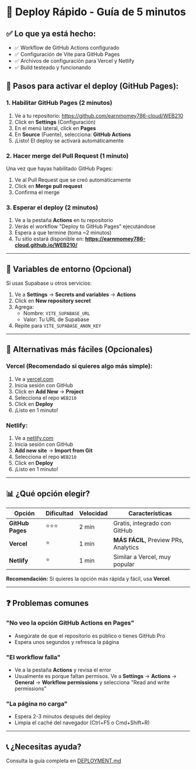 # 🚀 Deploy Rápido - Guía de 5 minutos

## ✅ Lo que ya está hecho:

- ✅ Workflow de GitHub Actions configurado
- ✅ Configuración de Vite para GitHub Pages
- ✅ Archivos de configuración para Vercel y Netlify
- ✅ Build testeado y funcionando

## 🎯 Pasos para activar el deploy (GitHub Pages):

### 1. Habilitar GitHub Pages (2 minutos)

1. Ve a tu repositorio: https://github.com/earnmomey786-cloud/WEB210
2. Click en **Settings** (Configuración)
3. En el menú lateral, click en **Pages**
4. En **Source** (Fuente), selecciona: **GitHub Actions**
5. ¡Listo! El deploy se activará automáticamente

### 2. Hacer merge del Pull Request (1 minuto)

Una vez que hayas habilitado GitHub Pages:

1. Ve al Pull Request que se creó automáticamente
2. Click en **Merge pull request**
3. Confirma el merge

### 3. Esperar el deploy (2 minutos)

1. Ve a la pestaña **Actions** en tu repositorio
2. Verás el workflow "Deploy to GitHub Pages" ejecutándose
3. Espera a que termine (toma ~2 minutos)
4. Tu sitio estará disponible en: **https://earnmomey786-cloud.github.io/WEB210/**

---

## 🔧 Variables de entorno (Opcional)

Si usas Supabase u otros servicios:

1. Ve a **Settings** → **Secrets and variables** → **Actions**
2. Click en **New repository secret**
3. Agrega:
   - Nombre: `VITE_SUPABASE_URL`
   - Valor: Tu URL de Supabase
4. Repite para `VITE_SUPABASE_ANON_KEY`

---

## 🎨 Alternativas más fáciles (Opcionales)

### Vercel (Recomendado si quieres algo más simple):

1. Ve a [vercel.com](https://vercel.com)
2. Inicia sesión con GitHub
3. Click en **Add New** → **Project**
4. Selecciona el repo `WEB210`
5. Click en **Deploy**
6. ¡Listo en 1 minuto!

### Netlify:

1. Ve a [netlify.com](https://netlify.com)
2. Inicia sesión con GitHub
3. **Add new site** → **Import from Git**
4. Selecciona el repo `WEB210`
5. Click en **Deploy**
6. ¡Listo en 1 minuto!

---

## 📊 ¿Qué opción elegir?

| Opción | Dificultad | Velocidad | Características |
|--------|------------|-----------|-----------------|
| **GitHub Pages** | ⭐⭐⭐ | 2 min | Gratis, integrado con GitHub |
| **Vercel** | ⭐ | 1 min | **MÁS FÁCIL**, Preview PRs, Analytics |
| **Netlify** | ⭐ | 1 min | Similar a Vercel, muy popular |

**Recomendación:** Si quieres la opción más rápida y fácil, usa **Vercel**.

---

## ❓ Problemas comunes

### "No veo la opción GitHub Actions en Pages"
- Asegúrate de que el repositorio es público o tienes GitHub Pro
- Espera unos segundos y refresca la página

### "El workflow falla"
- Ve a la pestaña **Actions** y revisa el error
- Usualmente es porque faltan permisos. Ve a **Settings** → **Actions** → **General** → **Workflow permissions** y selecciona "Read and write permissions"

### "La página no carga"
- Espera 2-3 minutos después del deploy
- Limpia el caché del navegador (Ctrl+F5 o Cmd+Shift+R)

---

## 📞 ¿Necesitas ayuda?

Consulta la guía completa en [DEPLOYMENT.md](./DEPLOYMENT.md)
